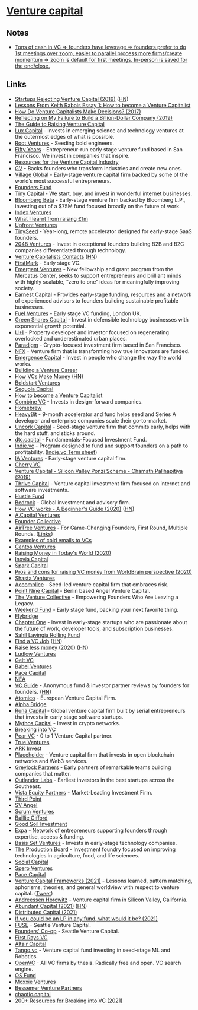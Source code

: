 # [Venture capital](https://en.wikipedia.org/wiki/Venture_capital)

## Notes

- [Tons of cash in VC => founders have leverage => founders prefer to do 1st meetings over zoom, easier to parallel process more firms/create momentum => zoom is default for first meetings. In-person is saved for the end/close.](https://twitter.com/zebulgar/status/1376251459574976513)

## Links

- [Startups Rejecting Venture Capital (2019)](https://www.nytimes.com/2019/01/11/technology/start-ups-rejecting-venture-capital.html) ([HN](https://news.ycombinator.com/item?id=18883410))
- [Lessons From Keith Rabois Essay 1: How to become a Venture Capitalist](http://delian.io/lessons-1)
- [How Do Venture Capitalists Make Decisions? (2017)](https://medium.com/vcdium/venture-capital-decision-making-c3258bc1b09c)
- [Reflecting on My Failure to Build a Billion-Dollar Company (2019)](https://medium.com/s/story/reflecting-on-my-failure-to-build-a-billion-dollar-company-b0c31d7db0e7)
- [The Guide to Raising Venture Capital](https://www.holloway.com/s/rn-rvc-e0_5)
- [Lux Capital](https://www.luxcapital.com/) - Invests in emerging science and technology ventures at the outermost edges of what is possible.
- [Root Ventures](https://www.root.vc/) - Seeding bold engineers.
- [Fifty Years](https://www.fifty.vc/) - Entrepreneur-run early stage venture fund based in San Francisco. We invest in companies that inspire.
- [Resources for the Venture Capital Industry](https://www.arnaudbonzom.com/resources-for-the-venture-capital-industry/)
- [GV](https://www.gv.com/) - Backs founders who transform industries and create new ones.
- [Village Global](https://www.villageglobal.vc/) - Early-stage venture capital firm backed by some of the world’s most successful entrepreneurs.
- [Founders Fund](https://foundersfund.com/)
- [Tiny Capital](https://www.tinycapital.com/) - We start, buy, and invest in wonderful internet businesses.
- [Bloomberg Beta](https://github.com/Bloomberg-Beta/Manual) - Early-stage venture firm backed by Bloomberg L.P., investing out of a \$75M fund focused broadly on the future of work.
- [Index Ventures](http://www.indexventures.com/)
- [What I learnt from raising £1m](https://medium.com/swlh/what-i-learnt-from-raising-1m-8f70df34c874)
- [Upfront Ventures](https://upfront.com/)
- [TinySeed](https://tinyseed.com/) - Year-long, remote accelerator designed for early-stage SaaS founders.
- [2048 Ventures](https://www.2048.vc/) - Invest in exceptional founders building B2B and B2C companies differentiated through technology.
- [Venture Capitalists Contacts](https://docs.google.com/spreadsheets/d/1c5zoCzjQKlzdDW-6cctRm71ZiCmLQ7EJFZJtp_6cbeI/edit?rm=minimal#gid=428940999) ([HN](https://news.ycombinator.com/item?id=22042111))
- [FirstMark](https://firstmarkcap.com/) - Early stage VC.
- [Emergent Ventures](https://www.mercatus.org/emergentventures) - New fellowship and grant program from the Mercatus Center, seeks to support entrepreneurs and brilliant minds with highly scalable, “zero to one” ideas for meaningfully improving society.
- [Earnest Capital](https://earnestcapital.com/) - Provides early-stage funding, resources and a network of experienced advisors to founders building sustainable profitable businesses.
- [Fuel Ventures](https://fuel.ventures/) - Early stage VC funding, London UK.
- [Green Shares Capital](https://www.greenshorescapital.com/) - Invest in defensible technology businesses with exponential growth potential.
- [U+I](https://www.uandiplc.com/) - Property developer and investor focused on regenerating overlooked and underestimated urban places.
- [Paradigm](https://www.paradigm.xyz/) - Crypto-focused investment firm based in San Francisco.
- [NFX](https://www.nfx.com/) - Venture firm that is transforming how true innovators are funded.
- [Emergence Capital](https://www.emcap.com/) - Invest in people who change the way the world works.
- [Building a Venture Career](https://either.co/how-to-work-in-vc-11835d51aaab)
- [How VCs Make Money](https://vcstarterkit.substack.com/p/how-vcs-make-money) ([HN](https://news.ycombinator.com/item?id=21513771))
- [Boldstart Ventures](https://www.boldstart.vc/)
- [Sequoia Capital](https://www.sequoiacap.com/)
- [How to become a Venture Capitalist](http://delian.io/lessons-1)
- [Combine VC](http://combine.vc/) - Invests in design-forward companies.
- [Homebrew](https://homebrew.co/)
- [HeavyBit](https://www.heavybit.com/) - 9-month accelerator and fund helps seed and Series A developer and enterprise companies scale their go-to-market.
- [Uncork Capital](https://uncorkcapital.com/) - Seed-stage venture firm that commits early, helps with the hard stuff, and sticks around.
- [dtc.capital](https://www.dtc.capital/) - Fundamentals-Focused Investment Fund.
- [Indie.vc](https://www.indie.vc/) - Program designed to fund and support founders on a path to profitability. ([Indie.vc Term sheet](https://github.com/indievc/terms))
- [IA Ventures](http://www.iaventures.com/) - Early-stage venture capital firm.
- [Cherry VC](https://www.cherry.vc/)
- [Venture Capital - Silicon Valley Ponzi Scheme - Chamath Palihapitiya (2019)](https://www.youtube.com/watch?v=NVVsdlHslfI)
- [Thrive Capital](http://thrivecap.com/) - Venture capital investment firm focused on internet and software investments.
- [Hustle Fund](https://www.hustlefund.vc/)
- [Bedrock](https://www.bedrockgroup.com/) - Global investment and advisory firm.
- [How VC works - A Beginner's Guide (2020)](https://simplanations.substack.com/p/2-how-vc-works-a-beginners-guide) ([HN](https://news.ycombinator.com/item?id=23306572))
- [A.Capital Ventures](https://acapital.com/)
- [Founder Collective](https://www.foundercollective.com/)
- [AirTree Ventures](https://www.airtree.vc/) - For Game-Changing Founders, First Round, Multiple Rounds. ([Links](https://linktr.ee/airtreevc))
- [Examples of cold emails to VCs](https://twitter.com/paulbz/status/1271416616455192584)
- [Cantos Ventures](http://cantos.vc/)
- [Raising Money in Today's World (2020)](https://www.youtube.com/watch?v=SPpDJAo0n8g)
- [Inovia Capital](https://www.inovia.vc/)
- [Spark Capital](https://www.sparkcapital.com/)
- [Pros and cons for raising VC money from WorldBrain perspective (2020)](https://twitter.com/BlackForestBoi/status/1252941374460243968)
- [Shasta Ventures](https://shastaventures.com/)
- [Accomplice](https://accomplice.co/) - Seed-led venture capital firm that embraces risk.
- [Point Nine Capital](http://www.pointninecap.com/) - Berlin based Angel Venture Capital.
- [The Venture Collective](https://www.theventurecollective.com/) - Empowering Founders Who Are Leaving a Legacy.
- [Weekend Fund](https://weekend.fund/) - Early stage fund, backing your next favorite thing.
- [Flybridge](https://www.flybridge.com/)
- [Chapter One](https://chapterone.vc/) - Invest in early-stage startups who are passionate about the future of work, developer tools, and subscription businesses.
- [Sahil Lavingia Rolling Fund](https://shl.vc/)
- [Find a VC Job](http://vcjobs.kgbase.com/) ([HN](https://news.ycombinator.com/item?id=24072949))
- [Raise less money (2020)](https://www.aaronkharris.com/raise-less-money) ([HN](https://news.ycombinator.com/item?id=24133146))
- [Ludlow Ventures](https://www.ludlowventures.com/)
- [Gelt VC](https://www.gelt.vc/)
- [Babel Ventures](https://www.babel.ventures/)
- [Pace Capital](https://www.pacecapital.com/)
- [NEA](https://www.nea.com/)
- [VC Guide](https://www.vcguide.co/) - Anonymous fund & investor partner reviews by founders for founders. ([HN](https://news.ycombinator.com/item?id=24491199))
- [Atomico](https://www.atomico.com/) - European Venture Capital Firm.
- [Alpha Bridge](https://www.alphabridge.vc/)
- [Runa Capital](https://runacap.com/) - Global venture capital firm built by serial entrepreneurs that invests in early stage software startups.
- [Mythos Capital](https://mythos.capital/) - Invest in crypto networks.
- [Breaking into VC](https://breakinto.vc/)
- [Pear VC](https://www.pear.vc/) - 0 to 1 Venture Capital partner.
- [True Ventures](https://trueventures.com/)
- [ARK Invest](https://ark-invest.com/)
- [Placeholder](https://www.placeholder.vc/) - Venture capital firm that invests in open blockchain networks and Web3 services.
- [Greylock Partners](https://greylock.com/) - Early partners of remarkable teams building companies that matter.
- [Outlander Labs](https://www.outlanderlabs.com/) - Earliest investors in the best startups across the Southeast.
- [Vista Equity Partners](https://www.vistaequitypartners.com/) - Market-Leading Investment Firm.
- [Third Point](https://www.thirdpoint.com/)
- [SV Angel](https://www.svangel.com/)
- [Scrum Ventures](https://scrum.vc/)
- [Baillie Gifford](https://www.bailliegifford.com/)
- [Good Soil Investment](https://goodsoilinvestment.com/)
- [Expa](https://expa.com/) - Network of entrepreneurs supporting founders through expertise, access & funding.
- [Basis Set Ventures](https://www.basisset.ventures/) - Invests in early-stage technology companies.
- [The Production Board](https://www.theproductionboard.com/) - Investment foundry focused on improving technologies in agriculture, food, and life sciences.
- [Social Capital](https://www.socialcapital.com/)
- [Spero Ventures](https://spero.vc/)
- [Pace Capital](https://www.pacecapital.com/)
- [Venture Capital Frameworks (2021)](https://docs.google.com/document/d/1-UiEeoiV0xBFVZgid63FRaph03OCmHzyEExubn63j0U/edit#) - Lessons learned, pattern matching, aphorisms, theories, and general worldview with respect to venture capital. ([Tweet](https://twitter.com/cpaik/status/1355641034726891521))
- [Andreessen Horowitz](https://a16z.com/) - Venture capital firm in Silicon Valley, California.
- [Abundant Capital (2021)](https://blog.aaronkharris.com/abundant-capital) ([HN](https://news.ycombinator.com/item?id=26226723))
- [Distributed Capital (2021)](https://blog.aaronkharris.com/distributed-capital)
- [If you could be an LP in any fund, what would it be? (2021)](https://twitter.com/austin_rief/status/1378378432384528385)
- [FUSE](https://fuse.vc/) - Seattle Venture Capital.
- [Founders' Co-op](https://www.founderscoop.com/) - Seattle Venture Capital.
- [First Rays VC](https://www.firstraysvc.com/)
- [Altair Capital](https://www.altair-cap.com/)
- [Tango.vc](https://www.tango.vc/) - Venture capital fund investing in seed-stage ML and Robotics.
- [OpenVC](https://www.openvc.app/) - All VC firms by thesis. Radically free and open. VC search engine.
- [OS Fund](https://osfund.co/)
- [Moxxie Ventures](https://www.moxxie.vc/)
- [Bessemer Venture Partners](https://www.bvp.com/)
- [chaotic.capital](https://chaotic.capital/)
- [200+ Resources for Breaking into VC (2021)](https://gumroad.com/l/VC-resources)
